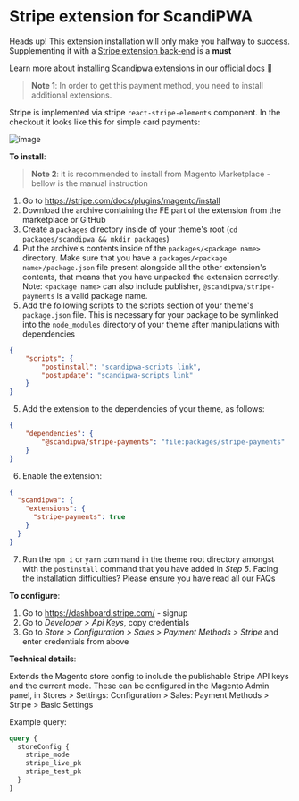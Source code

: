 # Stripe extension for ScandiPWA
Heads up! This extension installation will only make you halfway to success. Supplementing it with a [Stripe extension back-end](https://github.com/scandipwa/stripe-graphql) is a **must**

Learn more about installing Scandipwa extensions in our [official docs 🚀](https://docs.create-scandipwa-app.com/extensions/extensions)

> **Note 1**: In order to get this payment method, you need to install additional extensions.

Stripe is implemented via stripe `react-stripe-elements` component. In the checkout it looks like this for simple card payments:

![image](https://user-images.githubusercontent.com/29531824/69980856-c1628580-1539-11ea-9a9d-cf24a53c766e.png)

**To install**:

> **Note 2**: it is recommended to install from Magento Marketplace - bellow is the manual instruction

1. Go to https://stripe.com/docs/plugins/magento/install 
2. Download the archive containing the FE part of the extension from the marketplace or GitHub
3. Create a `packages` directory inside of your theme's root (`cd packages/scandipwa && mkdir packages`)
3. Put the archive's contents inside of the `packages/<package name>` directory. Make sure that you have a `packages/<package name>/package.json` file present alongside all the other extension's contents, that means that you have unpacked the extension correctly. Note: `<package name>` can also include publisher, `@scandipwa/stripe-payments` is a valid package name.
4. Add the following scripts to the scripts section of your theme's `package.json` file. This is necessary for your package to be symlinked into the `node_modules` directory of your theme after manipulations with dependencies
```json
{
    "scripts": {
        "postinstall": "scandipwa-scripts link",
        "postupdate": "scandipwa-scripts link"
    }
}
```
5. Add the extension to the dependencies of your theme, as follows:
```json
{
    "dependencies": {
        "@scandipwa/stripe-payments": "file:packages/stripe-payments"
    }
}
```
6. Enable the extension:
```json
{
  "scandipwa": {
    "extensions": {
      "stripe-payments": true
    }
  }
}
```
7. Run the `npm i` or `yarn` command in the theme root directory amongst with the `postinstall` command that you have added in *Step 5*. Facing the installation difficulties? Please ensure you have read all our FAQs

**To configure**:
1. Go to https://dashboard.stripe.com/ - signup
2. Go to *Developer > Api Keys*, copy credentials
3. Go to *Store > Configuration > Sales > Payment Methods > Stripe* and enter credentials from above

**Technical details**:

Extends the Magento store config to include the publishable Stripe API keys and the current mode. These can be configured in the Magento Admin panel, in Stores > Settings: Configuration > Sales: Payment Methods > Stripe > Basic Settings

Example query:

```graphql
query {
  storeConfig {
    stripe_mode
    stripe_live_pk
    stripe_test_pk
  } 
}
```
